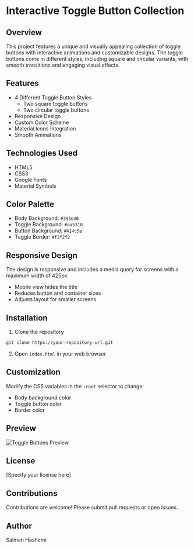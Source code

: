 # Interactive Toggle Button Collection

## Overview

This project features a unique and visually appealing collection of toggle buttons with interactive animations and customizable designs. The toggle buttons come in different styles, including square and circular variants, with smooth transitions and engaging visual effects.

## Features

- 4 Different Toggle Button Styles
  - Two square toggle buttons
  - Two circular toggle buttons
- Responsive Design
- Custom Color Scheme
- Material Icons Integration
- Smooth Animations

## Technologies Used

- HTML5
- CSS3
- Google Fonts
- Material Symbols

## Color Palette

- Body Background: `#393e46`
- Toggle Background: `#aa5310`
- Button Background: `#414c5e`
- Toggle Border: `#f2f2f2`

## Responsive Design

The design is responsive and includes a media query for screens with a maximum width of 425px:
- Mobile view hides the title
- Reduces button and container sizes
- Adjusts layout for smaller screens

## Installation

1. Clone the repository
```bash
git clone https://your-repository-url.git
```

2. Open `index.html` in your web browser

## Customization

Modify the CSS variables in the `:root` selector to change:
- Body background color
- Toggle button color
- Border color

## Preview

![Toggle Buttons Preview](preview.png)

## License

[Specify your license here]

## Contributions

Contributions are welcome! Please submit pull requests or open issues.

## Author

Salman Hashemi
